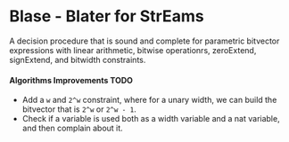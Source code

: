 # Blase - **Bla**ter for **S**tr**E**ams

A decision procedure that is sound and complete for parametric bitvector expressions
with linear arithmetic, bitwise operationrs, zeroExtend, signExtend, and bitwidth constraints.

#### Algorithms Improvements TODO

- Add a `w` and `2^w` constraint, where for a unary width, we can build the bitvector that is `2^w`
  or `2^w - 1`. 
- Check if a variable is used both as a width variable and a nat variable,
  and then complain about it.
